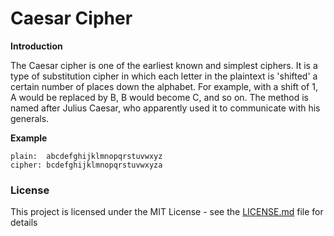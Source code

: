 # Caesar Cipher

<b>Introduction</b><br> 

The Caesar cipher is one of the earliest known and simplest ciphers. It is a type of substitution cipher in which each letter in the plaintext is 'shifted' a certain number of places down the alphabet. For example, with a shift of 1, A would be replaced by B, B would become C, and so on. The method is named after Julius Caesar, who apparently used it to communicate with his generals.

<b>Example</b>
```
plain:  abcdefghijklmnopqrstuvwxyz
cipher: bcdefghijklmnopqrstuvwxyza
```
### License
This project is licensed under the MIT License - see the [LICENSE.md](LICENSE.md) file for details
